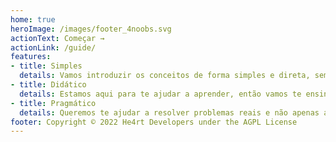 ```yaml
---
home: true
heroImage: /images/footer_4noobs.svg
actionText: Começar →
actionLink: /guide/
features:
- title: Simples
  details: Vamos introduzir os conceitos de forma simples e direta, sem jargões e enrolação.
- title: Didático
  details: Estamos aqui para te ajudar a aprender, então vamos te ensinar de forma didática e prática.
- title: Pragmático
  details: Queremos te ajudar a resolver problemas reais e não apenas a decorar conceitos.
footer: Copyright © 2022 He4rt Developers under the AGPL License
---
```

